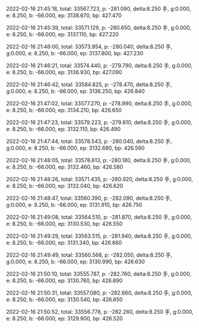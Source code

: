 2022-02-16 21:45:18, total: 33567.723, p: -281.090, delta:8.250 手, g:0.000, e: 8.250, b: -66.000, ep: 3138.670, bp: 427.470

2022-02-16 21:45:39, total: 33571.129, p: -280.650, delta:8.250 手, g:0.000, e: 8.250, b: -66.000, ep: 3137.110, bp: 427.220

2022-02-16 21:46:00, total: 33573.954, p: -280.040, delta:8.250 手, g:0.000, e: 8.250, b: -66.000, ep: 3137.800, bp: 427.230

2022-02-16 21:46:21, total: 33574.440, p: -279.790, delta:8.250 手, g:0.000, e: 8.250, b: -66.000, ep: 3136.930, bp: 427.090

2022-02-16 21:46:42, total: 33584.825, p: -278.470, delta:8.250 手, g:0.000, e: 8.250, b: -66.000, ep: 3136.250, bp: 426.840

2022-02-16 21:47:02, total: 33577.270, p: -278.990, delta:8.250 手, g:0.000, e: 8.250, b: -66.000, ep: 3134.210, bp: 426.650

2022-02-16 21:47:23, total: 33579.223, p: -279.810, delta:8.250 手, g:0.000, e: 8.250, b: -66.000, ep: 3132.110, bp: 426.490

2022-02-16 21:47:44, total: 33578.543, p: -280.040, delta:8.250 手, g:0.000, e: 8.250, b: -66.000, ep: 3132.680, bp: 426.590

2022-02-16 21:48:05, total: 33578.613, p: -280.180, delta:8.250 手, g:0.000, e: 8.250, b: -66.000, ep: 3132.460, bp: 426.580

2022-02-16 21:48:26, total: 33571.435, p: -280.920, delta:8.250 手, g:0.000, e: 8.250, b: -66.000, ep: 3132.040, bp: 426.620

2022-02-16 21:48:47, total: 33560.390, p: -282.090, delta:8.250 手, g:0.000, e: 8.250, b: -66.000, ep: 3131.910, bp: 426.750

2022-02-16 21:49:08, total: 33564.510, p: -281.870, delta:8.250 手, g:0.000, e: 8.250, b: -66.000, ep: 3130.530, bp: 426.550

2022-02-16 21:49:29, total: 33563.515, p: -281.940, delta:8.250 手, g:0.000, e: 8.250, b: -66.000, ep: 3131.340, bp: 426.660

2022-02-16 21:49:49, total: 33560.568, p: -282.050, delta:8.250 手, g:0.000, e: 8.250, b: -66.000, ep: 3130.990, bp: 426.630

2022-02-16 21:50:10, total: 33555.787, p: -282.760, delta:8.250 手, g:0.000, e: 8.250, b: -66.000, ep: 3130.760, bp: 426.690

2022-02-16 21:50:31, total: 33557.080, p: -282.660, delta:8.250 手, g:0.000, e: 8.250, b: -66.000, ep: 3130.540, bp: 426.650

2022-02-16 21:50:52, total: 33556.778, p: -282.260, delta:8.250 手, g:0.000, e: 8.250, b: -66.000, ep: 3129.900, bp: 426.520
